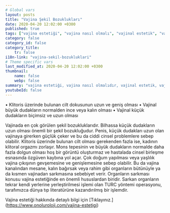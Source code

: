 ```yaml
---
# Global vars
layout: posts
title: "Vajina Şekil Bozuklukları"
date: 2020-04-20 12:02:00 +0300
published: true
tags: ["vajina estetiği", "vajina nasıl olmalı", "vajinal estetik", "vajina estetiği ameliyatı", "vajinal estetik avantajı", "vajina estetiği gerektiren durumlar", "Vajina Estetiği Nedir", "vajina estetiği doktor", "Vajina Estetiği Amacı", "Vajina Şekil Bozukluğu", "Vajina Estetiği Lazer", "vajina anatomisi", "vajina ameliyatı", "labioplasti", "klitoris ameliyatı", "klitoris estetiği", "Labium estetiği", "iç dudak ameliyatı", "dış dudak ameliyatı", "pubis estetiği", "himenoplasti ", "vajina daraltma", "vajinoplasti", "vajina daraltma nedir", "vajina daraltma ameliyatı", "vajina sarkması", "vajina sarkması ameliyatı", "Turc tekniği", "Turc ameliyatı"]
category: false
category_id: false
category_title:
    tr: false
i18n-link: "vajina-sekil-bozukluklari"
# Theme specific vars
last_modified_at: 2020-04-20 12:02:00 +0300
thumbnail:
    name: false
    webp: false
summary: "vajina estetiği, vajina nasıl olmalıdır, vajinal estetik, vajinal estetik ücreti, vajinal estetik ameliyatı, vajinal estetik avantajları, vajinal estetik gerektiren durumlar, Vajina Estetiği Nedir, Vajina estetiği için hangi doktor, Vajina Estetiği Amacı, Vajina Şekil Bozuklukları, Vajina Estetiğinde Lazer "
youtubeId: false
---
```






•	Klitoris üzerinde bulunan cilt dokusunun uzun ve geniş olması
•	Vajinal büyük dudakların normalden ince veya kalın olması
•	Vajinal küçük dudakların biçimsiz ve uzun olması

Vajinada en çok görülen şekil bozukluklarıdır. Bilhassa küçük dudakların uzun olması önemli bir şekil bozukluğudur. Penis, küçük dudakları uzun olan vajinaya girerken güçlük çeker ve bu da ciddi cinsel problemlere sebep olabilir. Klitoris üzerinde bulunan cilt olması gerekenden fazla ise, kadının klitoral orgazmı zorlaşır. Mons tepesinin ve büyük dudakların normalde daha fazla dolgun olması hoş bir görüntü oluşturmaz ve hastalada cinsel birleşme esnasında özgüven kaybına yol açar. Çok doğum yapılması veya yaşlılık vajina çıkışının gevşemesine ve genişlemesine sebep olabilir. Bu da vajina kanalından mesane, kalın bağırsak veya rahim gibi organların bütünüyle ya da kısmen vajinadan sarkmasına sebebiyet verir. Organların sarkması konusu vajina estetiğinde en önemli hususlardan biridir. Sarkan organların tekrar kendi yerlerine yerleştirilmesi işlemi olan TURC yöntemi operasyonu, tarafımızca dünya tıp literatürüne kazandırılmış bir işlemdir.


Vajina estetiği hakkında detaylı bilgi için [Tıklayınız.] (https://www.onoluroloji.com/vajina-estetigi)
